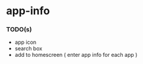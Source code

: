 # app-info
### TODO(s)
 * app icon
 * search box
 * add to homescreen ( enter app info for each app )
